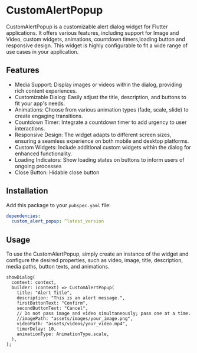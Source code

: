 # CustomAlertPopup

CustomAlertPopup is a customizable alert dialog widget for Flutter applications. It offers various features, including support for Image and Video, custom widgets, animations, countdown timers,loading button and responsive design. This widget is highly configurable to fit a wide range of use cases in your application.

## Features

- Media Support: Display images or videos within the dialog, providing rich content experiences.
- Customizable Dialog: Easily adjust the title, description, and buttons to fit your app's needs.
- Animations: Choose from various animation types (fade, scale, slide) to create engaging transitions.
- Countdown Timer: Integrate a countdown timer to add urgency to user interactions.
- Responsive Design: The widget adapts to different screen sizes, ensuring a seamless experience on both mobile and desktop platforms.
- Custom Widgets: Include additional custom widgets within the dialog for enhanced functionality.
- Loading Indicators: Show loading states on buttons to inform users of ongoing processes
- Close Button: Hidable close button



## Installation

Add this package to your `pubspec.yaml` file:

```yaml
dependencies:
  custom_alert_popup: ^latest_version
```


## Usage


To use the CustomAlertPopup, simply create an instance of the widget and configure the desired properties, such as video, image, title, description, media paths, button texts, and animations.


```
showDialog(
  context: context,
  builder: (context) => CustomAlertPopup(
    title: "Alert Title",
    description: "This is an alert message.",
    firstButtonText: "Confirm",
    secondButtonText: "Cancel",
    // Do not pass image and video simultaneously; pass one at a time.
    //imagePath: "assets/images/your_image.png",
    videoPath: "assets/videos/your_video.mp4",
    timerDelay: 10,
    animationType: AnimationType.scale,
  ),
);


```